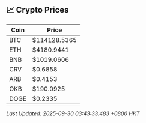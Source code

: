## 📈 Crypto Prices

| Coin | Price |
| ---- | ----- |
| BTC | $114128.5365 |
| ETH | $4180.9441 |
| BNB | $1019.0606 |
| CRV | $0.6858 |
| ARB | $0.4153 |
| OKB | $190.0925 |
| DOGE | $0.2335 |

_Last Updated: 2025-09-30 03:43:33.483 +0800 HKT_